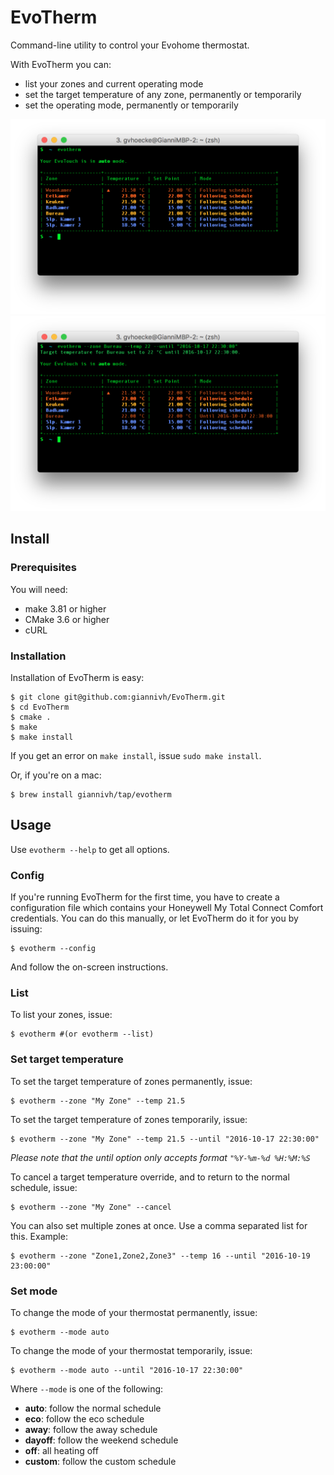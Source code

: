 # EvoTherm

Command-line utility to control your Evohome thermostat.

With EvoTherm you can:

* list your zones and current operating mode
* set the target temperature of any zone, permanently or temporarily
* set the operating mode, permanently or temporarily

<img src="https://raw.githubusercontent.com/giannivh/EvoTherm/master/doc/evotherm_01.png" width="600">
<img src="https://raw.githubusercontent.com/giannivh/EvoTherm/master/doc/evotherm_02.png" width="600">

## Install

### Prerequisites

You will need:

* make 3.81 or higher
* CMake 3.6 or higher
* cURL

### Installation

Installation of EvoTherm is easy:

```
$ git clone git@github.com:giannivh/EvoTherm.git
$ cd EvoTherm
$ cmake .
$ make
$ make install
```

If you get an error on `make install`, issue `sudo make install`.

Or, if you're on a mac:
    
```
$ brew install giannivh/tap/evotherm
```

## Usage

Use `evotherm --help` to get all options.

### Config

If you're running EvoTherm for the first time, you have to create a configuration file which contains your Honeywell My Total Connect Comfort credentials. 
You can do this manually, or let EvoTherm do it for you by issuing:

```
$ evotherm --config
```

And follow the on-screen instructions.

### List

To list your zones, issue:

```
$ evotherm #(or evotherm --list)
```

### Set target temperature

To set the target temperature of zones permanently, issue:

```
$ evotherm --zone "My Zone" --temp 21.5
```

To set the target temperature of zones temporarily, issue:

```
$ evotherm --zone "My Zone" --temp 21.5 --until "2016-10-17 22:30:00"
```

*Please note that the until option only accepts format `"%Y-%m-%d %H:%M:%S`*

To cancel a target temperature override, and to return to the normal schedule, issue:

```
$ evotherm --zone "My Zone" --cancel
```

You can also set multiple zones at once. Use a comma separated list for this. Example:

```
$ evotherm --zone "Zone1,Zone2,Zone3" --temp 16 --until "2016-10-19 23:00:00"
```

### Set mode

To change the mode of your thermostat permanently, issue:

```
$ evotherm --mode auto
```

To change the mode of your thermostat temporarily, issue:

```
$ evotherm --mode auto --until "2016-10-17 22:30:00"
```

Where `--mode` is one of the following:

* **auto**: follow the normal schedule
* **eco**: follow the eco schedule
* **away**: follow the away schedule
* **dayoff**: follow the weekend schedule
* **off**: all heating off
* **custom**: follow the custom schedule
